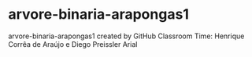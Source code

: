 # arvore-binaria-arapongas1
arvore-binaria-arapongas1 created by GitHub Classroom
Time: Henrique Corrêa de Araújo e Diego Preissler Arial
